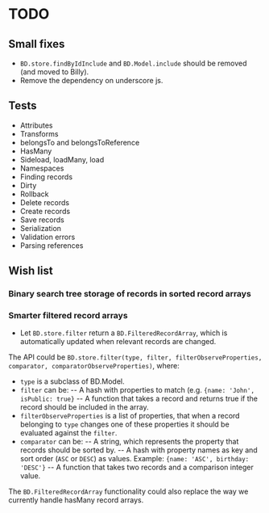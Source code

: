 # TODO

## Small fixes

- `BD.store.findByIdInclude` and `BD.Model.include` should be removed (and moved to Billy).
- Remove the dependency on underscore js.

## Tests

- Attributes
- Transforms
- belongsTo and belongsToReference
- HasMany
- Sideload, loadMany, load
- Namespaces
- Finding records
- Dirty
- Rollback
- Delete records
- Create records
- Save records
- Serialization
- Validation errors
- Parsing references

## Wish list

### Binary search tree storage of records in sorted record arrays

### Smarter filtered record arrays
- Let `BD.store.filter` return a `BD.FilteredRecordArray`, which is automatically updated when relevant records are changed.

The API could be `BD.store.filter(type, filter, filterObserveProperties, comparator, comparatorObserveProperties)`, where:

- `type` is a subclass of BD.Model.
- `filter` can be:
-- A hash with properties to match (e.g. `{name: 'John', isPublic: true}`
-- A function that takes a record and returns true if the record should be included in the array. 
- `filterObserveProperties` is a list of properties, that when a record belonging to `type` changes one of these properties it should be evaluated against the `filter`.
- `comparator` can be:
-- A string, which represents the property that records should be sorted by.
-- A hash with property names as key and sort order (`ASC` or `DESC`) as values. Example: `{name: 'ASC', birthday: 'DESC'}`
-- A function that takes two records and a comparison integer value.
 
The `BD.FilteredRecordArray` functionality could also replace the way we currently handle hasMany record arrays.
